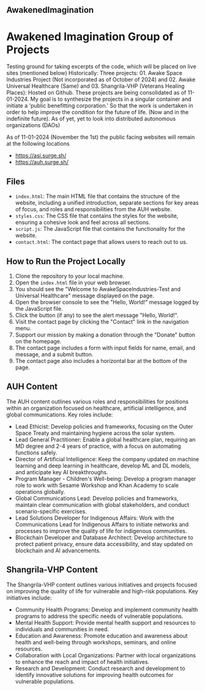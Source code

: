 ## AwakenedImagination
# Awakened Imagination Group of Projects

Testing ground for taking excerpts of the code, which will be placed on live sites (mentioned below) Historically: Three projects: 01. Awake Space Industries Project (Not incorporated as of October of 2024) and 02. Awake Universal Healthcare (Same) and 03. Shangrila-VHP (Veterans Healing Places): Hosted on Github. These projects are being consolidated as of 11-01-2024.  My goal is to synthesize the projects in a singular container and initiate a 'public benefitting corporation.' So that the work is undertaken in order to help improve the condition for the future of life. (Now and in the indefinite future). As of yet, yet to look into distributed autonomous organizations (DAOs)

As of 11-01-2024 (November the 1st) the public facing websites will remain at the following locations
- https://asi.surge.sh/
- https://auh.surge.sh/


## Files

- `index.html`: The main HTML file that contains the structure of the website, including a unified introduction, separate sections for key areas of focus, and roles and responsibilities from the AUH website.
- `styles.css`: The CSS file that contains the styles for the website, ensuring a cohesive look and feel across all sections.
- `script.js`: The JavaScript file that contains the functionality for the website.
- `contact.html`: The contact page that allows users to reach out to us.

## How to Run the Project Locally

1. Clone the repository to your local machine.
2. Open the `index.html` file in your web browser.
3. You should see the "Welcome to AwakeSpaceIndustries-Test and Universal Healthcare" message displayed on the page.
4. Open the browser console to see the "Hello, World!" message logged by the JavaScript file.
5. Click the button (if any) to see the alert message "Hello, World!".
6. Visit the contact page by clicking the "Contact" link in the navigation menu.
7. Support our mission by making a donation through the "Donate" button on the homepage.
8. The contact page includes a form with input fields for name, email, and message, and a submit button.
9. The contact page also includes a horizontal bar at the bottom of the page.


## AUH Content

The AUH content outlines various roles and responsibilities for positions within an organization focused on healthcare, artificial intelligence, and global communications. Key roles include:

- Lead Ethicist: Develop policies and frameworks, focusing on the Outer Space Treaty and maintaining hygiene across the solar system.
- Lead General Practitioner: Enable a global healthcare plan, requiring an MD degree and 2-4 years of practice, with a focus on automating functions safely.
- Director of Artificial Intelligence: Keep the company updated on machine learning and deep learning in healthcare, develop ML and DL models, and anticipate key AI breakthroughs.
- Program Manager - Children's Well-being: Develop a program manager role to work with Sesame Workshop and Khan Academy to scale operations globally.
- Global Communications Lead: Develop policies and frameworks, maintain clear communication with global stakeholders, and conduct scenario-specific exercises.
- Lead Solutions Developer for Indigenous Affairs: Work with the Communications Lead for Indigenous Affairs to initiate networks and processes to improve the quality of life for indigenous communities.
- Blockchain Developer and Database Architect: Develop architecture to protect patient privacy, ensure data accessibility, and stay updated on blockchain and AI advancements.

## Shangrila-VHP Content

The Shangrila-VHP content outlines various initiatives and projects focused on improving the quality of life for vulnerable and high-risk populations. Key initiatives include:

- Community Health Programs: Develop and implement community health programs to address the specific needs of vulnerable populations.
- Mental Health Support: Provide mental health support and resources to individuals and communities in need.
- Education and Awareness: Promote education and awareness about health and well-being through workshops, seminars, and online resources.
- Collaboration with Local Organizations: Partner with local organizations to enhance the reach and impact of health initiatives.
- Research and Development: Conduct research and development to identify innovative solutions for improving health outcomes for vulnerable populations.

